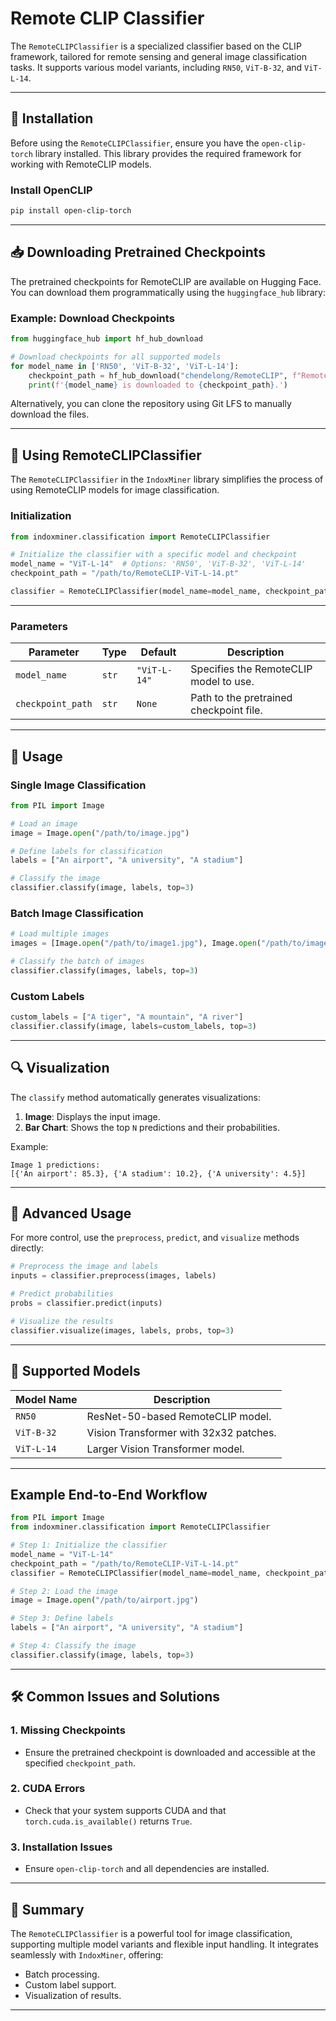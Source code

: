 # Remote CLIP Classifier

The `RemoteCLIPClassifier` is a specialized classifier based on the CLIP framework, tailored for remote sensing and general image classification tasks. It supports various model variants, including `RN50`, `ViT-B-32`, and `ViT-L-14`.

---

## 🔧 Installation

Before using the `RemoteCLIPClassifier`, ensure you have the `open-clip-torch` library installed. This library provides the required framework for working with RemoteCLIP models.

### Install OpenCLIP

```bash
pip install open-clip-torch
```

---

## 📥 Downloading Pretrained Checkpoints

The pretrained checkpoints for RemoteCLIP are available on Hugging Face. You can download them programmatically using the `huggingface_hub` library:

### Example: Download Checkpoints

```python
from huggingface_hub import hf_hub_download

# Download checkpoints for all supported models
for model_name in ['RN50', 'ViT-B-32', 'ViT-L-14']:
    checkpoint_path = hf_hub_download("chendelong/RemoteCLIP", f"RemoteCLIP-{model_name}.pt", cache_dir='checkpoints')
    print(f'{model_name} is downloaded to {checkpoint_path}.')
```

Alternatively, you can clone the repository using Git LFS to manually download the files.

---

## 🧠 Using RemoteCLIPClassifier

The `RemoteCLIPClassifier` in the `IndoxMiner` library simplifies the process of using RemoteCLIP models for image classification.

### Initialization

```python
from indoxminer.classification import RemoteCLIPClassifier

# Initialize the classifier with a specific model and checkpoint
model_name = "ViT-L-14"  # Options: 'RN50', 'ViT-B-32', 'ViT-L-14'
checkpoint_path = "/path/to/RemoteCLIP-ViT-L-14.pt"

classifier = RemoteCLIPClassifier(model_name=model_name, checkpoint_path=checkpoint_path)
```

---

### Parameters

| Parameter         | Type  | Default      | Description                             |
| ----------------- | ----- | ------------ | --------------------------------------- |
| `model_name`      | `str` | `"ViT-L-14"` | Specifies the RemoteCLIP model to use.  |
| `checkpoint_path` | `str` | `None`       | Path to the pretrained checkpoint file. |

---

## 🚀 Usage

### Single Image Classification

```python
from PIL import Image

# Load an image
image = Image.open("/path/to/image.jpg")

# Define labels for classification
labels = ["An airport", "A university", "A stadium"]

# Classify the image
classifier.classify(image, labels, top=3)
```

### Batch Image Classification

```python
# Load multiple images
images = [Image.open("/path/to/image1.jpg"), Image.open("/path/to/image2.jpg")]

# Classify the batch of images
classifier.classify(images, labels, top=3)
```

### Custom Labels

```python
custom_labels = ["A tiger", "A mountain", "A river"]
classifier.classify(image, labels=custom_labels, top=3)
```

---

## 🔍 Visualization

The `classify` method automatically generates visualizations:

1. **Image**: Displays the input image.
2. **Bar Chart**: Shows the top `N` predictions and their probabilities.

Example:

```plaintext
Image 1 predictions:
[{'An airport': 85.3}, {'A stadium': 10.2}, {'A university': 4.5}]
```

---

## 🔬 Advanced Usage

For more control, use the `preprocess`, `predict`, and `visualize` methods directly:

```python
# Preprocess the image and labels
inputs = classifier.preprocess(images, labels)

# Predict probabilities
probs = classifier.predict(inputs)

# Visualize the results
classifier.visualize(images, labels, probs, top=3)
```

---

## 📜 Supported Models

| Model Name | Description                            |
| ---------- | -------------------------------------- |
| `RN50`     | ResNet-50-based RemoteCLIP model.      |
| `ViT-B-32` | Vision Transformer with 32x32 patches. |
| `ViT-L-14` | Larger Vision Transformer model.       |

---

## Example End-to-End Workflow

```python
from PIL import Image
from indoxminer.classification import RemoteCLIPClassifier

# Step 1: Initialize the classifier
model_name = "ViT-L-14"
checkpoint_path = "/path/to/RemoteCLIP-ViT-L-14.pt"
classifier = RemoteCLIPClassifier(model_name=model_name, checkpoint_path=checkpoint_path)

# Step 2: Load the image
image = Image.open("/path/to/airport.jpg")

# Step 3: Define labels
labels = ["An airport", "A university", "A stadium"]

# Step 4: Classify the image
classifier.classify(image, labels, top=3)
```

---

## 🛠️ Common Issues and Solutions

### 1. **Missing Checkpoints**

- Ensure the pretrained checkpoint is downloaded and accessible at the specified `checkpoint_path`.

### 2. **CUDA Errors**

- Check that your system supports CUDA and that `torch.cuda.is_available()` returns `True`.

### 3. **Installation Issues**

- Ensure `open-clip-torch` and all dependencies are installed.

---

## 🌟 Summary

The `RemoteCLIPClassifier` is a powerful tool for image classification, supporting multiple model variants and flexible input handling. It integrates seamlessly with `IndoxMiner`, offering:

- Batch processing.
- Custom label support.
- Visualization of results.

---
